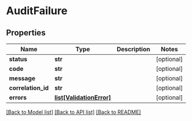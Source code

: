 # AuditFailure

## Properties
Name | Type | Description | Notes
------------ | ------------- | ------------- | -------------
**status** | **str** |  | [optional] 
**code** | **str** |  | [optional] 
**message** | **str** |  | [optional] 
**correlation_id** | **str** |  | [optional] 
**errors** | [**list[ValidationError]**](ValidationError.md) |  | [optional] 

[[Back to Model list]](../README.md#documentation-for-models) [[Back to API list]](../README.md#documentation-for-api-endpoints) [[Back to README]](../README.md)

